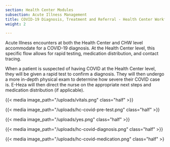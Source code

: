 ```yaml
---
section: Health Center Modules
subsection: Acute Illness Management
title: COVID-19 Diagnosis, Treatment and Referral - Health Center Workflow
weight: 2

---
```

Acute Illness encounters at both the Health Center and CHW level accommodate for a COVID-19 diagnosis. At the Health Center level, this specific flow allows for rapid testing, medication distribution, and contact tracing.

When a patient is suspected of having COVID at the Health Center level, they will be given a rapid test to confirm a diagnosis. They will then undergo a more in-depth physical exam to determine how severe their COVID case is. E-Heza will then direct the nurse on the appropriate next steps and medication distribution (if applicable).

{{< media image_path="/uploads/vitals.png" class="half" >}}

{{< media image_path="/uploads/hc-covid-pre-test.png" class="half" >}} 

{{< media image_path="/uploads/yes.png" class="half" >}}

{{< media image_path="/uploads/hc-covid-diagnosis.png" class="half" >}}

{{< media image_path="/uploads/hc-covid-medication.png" class="half" >} 